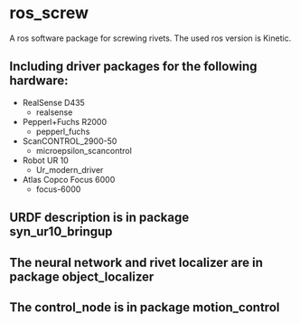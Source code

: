# ros_screw
A ros software package for screwing rivets. The used ros version is Kinetic.

## Including driver packages for the following hardware:
  - RealSense D435
    - realsense
  - Pepperl+Fuchs R2000
    - pepperl_fuchs
  - ScanCONTROL_2900-50
    - microepsilon_scancontrol
  - Robot UR 10
    - Ur_modern_driver
  - Atlas Copco Focus 6000
    - focus-6000
    
## URDF description is in package syn_ur10_bringup 

## The neural network and rivet localizer are in package object_localizer

## The control_node is in package motion_control
    
